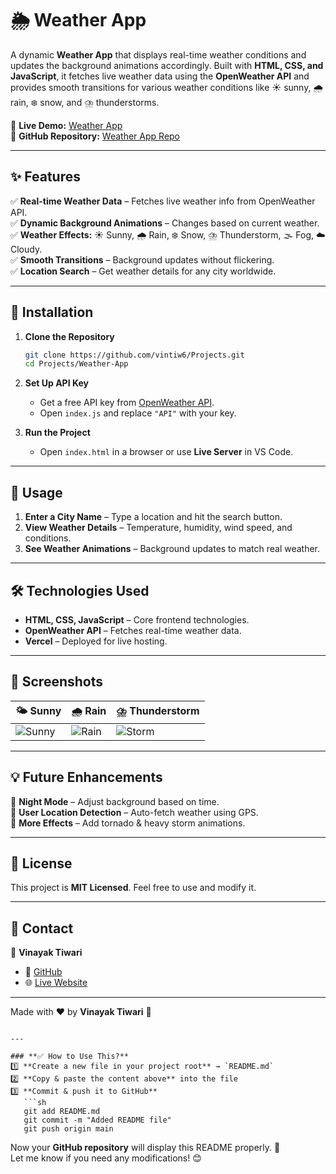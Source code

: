 
# 🌦️ Weather App

A dynamic **Weather App** that displays real-time weather conditions and updates the background animations accordingly. Built with **HTML, CSS, and JavaScript**, it fetches live weather data using the **OpenWeather API** and provides smooth transitions for various weather conditions like ☀️ sunny, 🌧️ rain, ❄️ snow, and ⛈️ thunderstorms.

🔗 **Live Demo:** [Weather App](https://vintiw6-weather-app.vercel.app/)  
🔗 **GitHub Repository:** [Weather App Repo](https://github.com/vintiw6/Projects/tree/main/Weather-App#readme)  

---

## ✨ Features

✅ **Real-time Weather Data** – Fetches live weather info from OpenWeather API.  
✅ **Dynamic Background Animations** – Changes based on current weather.  
✅ **Weather Effects:** ☀️ Sunny, 🌧️ Rain, ❄️ Snow, ⛈️ Thunderstorm, 🌫️ Fog, ☁️ Cloudy.  
✅ **Smooth Transitions** – Background updates without flickering.  
✅ **Location Search** – Get weather details for any city worldwide.  

---

## 🚀 Installation

1. **Clone the Repository**
   ```sh
   git clone https://github.com/vintiw6/Projects.git
   cd Projects/Weather-App
   ```

2. **Set Up API Key**
   - Get a free API key from [OpenWeather API](https://openweathermap.org/api).
   - Open `index.js` and replace `"API"` with your key.

3. **Run the Project**
   - Open `index.html` in a browser or use **Live Server** in VS Code.

---

## 📌 Usage

1. **Enter a City Name** – Type a location and hit the search button.  
2. **View Weather Details** – Temperature, humidity, wind speed, and conditions.  
3. **See Weather Animations** – Background updates to match real weather.  

---

## 🛠️ Technologies Used

- **HTML, CSS, JavaScript** – Core frontend technologies.
- **OpenWeather API** – Fetches real-time weather data.
- **Vercel** – Deployed for live hosting.

---

## 📸 Screenshots

| 🌤️ Sunny | 🌧️ Rain | ⛈️ Thunderstorm |
|----------|---------|----------------|
| ![Sunny](assets/sunny.png) | ![Rain](assets/rain.png) | ![Storm](assets/thunderstorm.png) |

---

## 💡 Future Enhancements

🚀 **Night Mode** – Adjust background based on time.  
🚀 **User Location Detection** – Auto-fetch weather using GPS.  
🚀 **More Effects** – Add tornado & heavy storm animations.  

---

## 📜 License

This project is **MIT Licensed**. Feel free to use and modify it.

---

## 💬 Contact

👤 **Vinayak Tiwari**  
- 🔗 [GitHub](https://github.com/vintiw6)  
- 🌐 [Live Website](https://vintiw6-weather-app.vercel.app/)  

---

Made with ❤️ by **Vinayak Tiwari** 🚀
```

---

### **✅ How to Use This?**
1️⃣ **Create a new file in your project root** → `README.md`  
2️⃣ **Copy & paste the content above** into the file  
3️⃣ **Commit & push it to GitHub**  
   ```sh
   git add README.md
   git commit -m "Added README file"
   git push origin main
   ```

Now your **GitHub repository** will display this README properly. 🚀  
Let me know if you need any modifications! 😊
